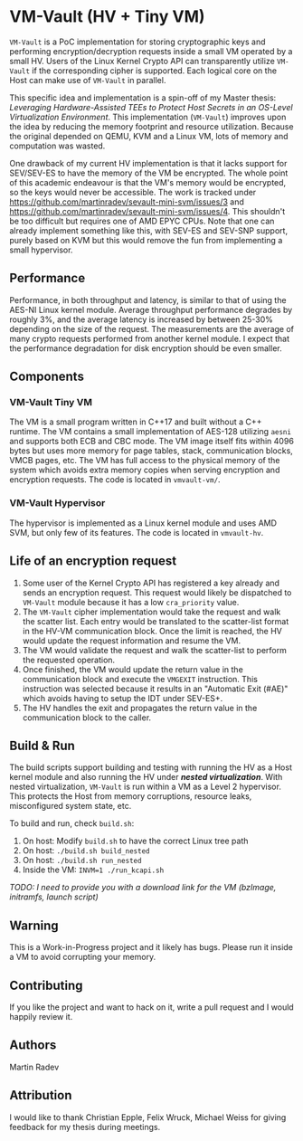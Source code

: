 # VM-Vault (HV + Tiny VM)

`VM-Vault` is a PoC implementation for storing cryptographic keys and performing encryption/decryption requests inside a small VM operated by a small HV.
Users of the Linux Kernel Crypto API can transparently utilize `VM-Vault` if the corresponding cipher is supported.
Each logical core on the Host can make use of `VM-Vault` in parallel.

This specific idea and implementation is a spin-off of my Master thesis: *Leveraging Hardware-Assisted TEEs to Protect Host Secrets in an OS-Level Virtualization Environment*.
This implementation (`VM-Vault`) improves upon the idea by reducing the memory footprint and resource utilization.
Because the original depended on QEMU, KVM and a Linux VM, lots of memory and computation was wasted.

One drawback of my current HV implementation is that it lacks support for SEV/SEV-ES to have the memory of the VM be encrypted.
The whole point of this academic endeavour is that the VM's memory would be encrypted, so the keys would never be accessible.
The work is tracked under https://github.com/martinradev/sevault-mini-svm/issues/3 and https://github.com/martinradev/sevault-mini-svm/issues/4.
This shouldn't be too difficult but requires one of AMD EPYC CPUs.
Note that one can already implement something like this, with SEV-ES and SEV-SNP support, purely based on KVM but this would remove the fun from implementing a small hypervisor.

## Performance

Performance, in both throughput and latency, is similar to that of using the AES-NI Linux kernel module.
Average throughput performance degrades by roughly 3%, and the average latency is increased by between 25-30% depending on the size of the request.
The measurements are the average of many crypto requests performed from another kernel module.
I expect that the performance degradation for disk encryption should be even smaller.

## Components

### VM-Vault Tiny VM
The VM is a small program written in C++17 and built without a C++ runtime.
The VM contains a small implementation of AES-128 utilizing `aesni` and supports both ECB and CBC mode.
The VM image itself fits within 4096 bytes but uses more memory for page tables, stack, communication blocks, VMCB pages, etc.
The VM has full access to the physical memory of the system which avoids extra memory copies when serving encryption and encryption requests.
The code is located in `vmvault-vm/`.

### VM-Vault Hypervisor
The hypervisor is implemented as a Linux kernel module and uses AMD SVM, but only few of its features.
The code is located in `vmvault-hv`.

## Life of an encryption request

1. Some user of the Kernel Crypto API has registered a key already and sends an encryption request.
   This request would likely be dispatched to `VM-Vault` module because it has a low `cra_priority` value.
2. The `VM-Vault` cipher implementation would take the request and walk the scatter list.
   Each entry would be translated to the scatter-list format in the HV-VM communication block.
   Once the limit is reached, the HV would update the request information and resume the VM.
3. The VM would validate the request and walk the scatter-list to perform the requested operation.
4. Once finished, the VM would update the return value in the communication block and execute the `VMGEXIT` instruction.
   This instruction was selected because it results in an "Automatic Exit (#AE)" which avoids having to setup the IDT under SEV-ES+.
5. The HV handles the exit and propagates the return value in the communication block to the caller.

## Build & Run

The build scripts support building and testing with running the HV as a Host kernel module and also running the HV under ***nested virtualization***.
With nested virtualization, `VM-Vault` is run within a VM as a Level 2 hypervisor.
This protects the Host from memory corruptions, resource leaks, misconfigured system state, etc.

To build and run, check `build.sh`:
1. On host: Modify `build.sh` to have the correct Linux tree path
2. On host: `./build.sh build_nested`
3. On host: `./build.sh run_nested`
4. Inside the VM: `INVM=1 ./run_kcapi.sh`

*TODO: I need to provide you with a download link for the VM (bzImage, initramfs, launch script)*

## Warning

This is a Work-in-Progress project and it likely has bugs. Please run it inside a VM to avoid corrupting your memory.

## Contributing

If you like the project and want to hack on it, write a pull request and I would happily review it.

## Authors

Martin Radev

## Attribution

I would like to thank Christian Epple, Felix Wruck, Michael Weiss for giving feedback for my thesis during meetings.
